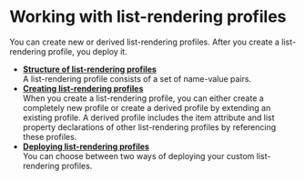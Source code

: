 # Working with list-rendering profiles

You can create new or derived list-rendering profiles. After you create a list-rendering profile, you deploy it.

-   **[Structure of list-rendering profiles](../social/plrf_lr_profl_strctr.md)**  
A list-rendering profile consists of a set of name-value pairs.
-   **[Creating list-rendering profiles](../social/plrf_crt_lr_profiles.md)**  
When you create a list-rendering profile, you can either create a completely new profile or create a derived profile by extending an existing profile. A derived profile includes the item attribute and list property declarations of other list-rendering profiles by referencing these profiles.
-   **[Deploying list-rendering profiles](../social/plrf_dply_lr_profiles.md)**  
You can choose between two ways of deploying your custom list-rendering profiles.


